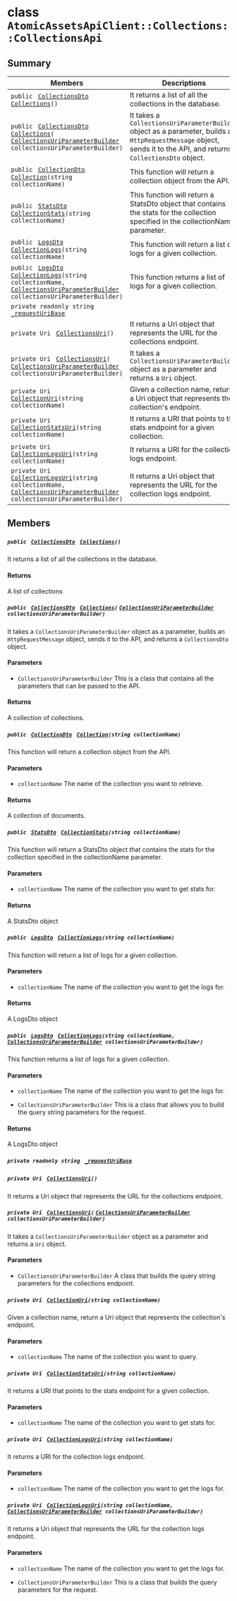# class `AtomicAssetsApiClient::Collections::CollectionsApi` 

## Summary

 Members                                | Descriptions                                
----------------------------------------|---------------------------------------------
`public ` [`CollectionsDto`](AtomicAssetsApiClient--Collections--CollectionsDto.md)` ` [`Collections`](#class_atomic_assets_api_client_1_1_collections_1_1_collections_api_1a99d55526cbe148310bd140c1ea21e97a)`()` | It returns a list of all the collections in the database.
`public ` [`CollectionsDto`](AtomicAssetsApiClient--Collections--CollectionsDto.md)` ` [`Collections`](#class_atomic_assets_api_client_1_1_collections_1_1_collections_api_1a91e42b46049a909a59bec675cf5781c4)`(` [`CollectionsUriParameterBuilder`](AtomicAssetsApiClient--Collections--CollectionsUriParameterBuilder.md)` collectionsUriParameterBuilder)` | It takes a `CollectionsUriParameterBuilder` object as a parameter, builds an `HttpRequestMessage` object, sends it to the API, and returns a `CollectionsDto` object.
`public ` [`CollectionDto`](AtomicAssetsApiClient--Collections--CollectionDto.md)` ` [`Collection`](#class_atomic_assets_api_client_1_1_collections_1_1_collections_api_1ae19d5cdb32cdec1b8fb41d58da4fa66f)`(string collectionName)` | This function will return a collection object from the API.
`public ` [`StatsDto`](AtomicAssetsApiClient--StatsDto.md)` ` [`CollectionStats`](#class_atomic_assets_api_client_1_1_collections_1_1_collections_api_1aaa047ee05af9518ee76cd7c56d17d35b)`(string collectionName)` | This function will return a StatsDto object that contains the stats for the collection specified in the collectionName parameter.
`public ` [`LogsDto`](AtomicAssetsApiClient--LogsDto.md)` ` [`CollectionLogs`](#class_atomic_assets_api_client_1_1_collections_1_1_collections_api_1ae459db65d80a896ba3ca50df6099e51c)`(string collectionName)` | This function will return a list of logs for a given collection.
`public ` [`LogsDto`](AtomicAssetsApiClient--LogsDto.md)` ` [`CollectionLogs`](#class_atomic_assets_api_client_1_1_collections_1_1_collections_api_1ab837b276acda594ee59a32bbcfa3899b)`(string collectionName, ` [`CollectionsUriParameterBuilder`](AtomicAssetsApiClient--Collections--CollectionsUriParameterBuilder.md)` collectionsUriParameterBuilder)` | This function returns a list of logs for a given collection.
`private readonly string ` [`_requestUriBase`](#class_atomic_assets_api_client_1_1_collections_1_1_collections_api_1a1854c4909a1013a684af16fb52e8a387) | 
`private Uri ` [`CollectionsUri`](#class_atomic_assets_api_client_1_1_collections_1_1_collections_api_1a07e4028b75613f3c27b168e278447f34)`()` | It returns a Uri object that represents the URL for the collections endpoint.
`private Uri ` [`CollectionsUri`](#class_atomic_assets_api_client_1_1_collections_1_1_collections_api_1a1e26b6852994d59587b8fa84fafaac3d)`(` [`CollectionsUriParameterBuilder`](AtomicAssetsApiClient--Collections--CollectionsUriParameterBuilder.md)` collectionsUriParameterBuilder)` | It takes a `CollectionsUriParameterBuilder` object as a parameter and returns a `Uri` object.
`private Uri ` [`CollectionUri`](#class_atomic_assets_api_client_1_1_collections_1_1_collections_api_1aff56cb901f7ea42535fe8f007c9d4ae4)`(string collectionName)` | Given a collection name, return a Uri object that represents the collection's endpoint.
`private Uri ` [`CollectionStatsUri`](#class_atomic_assets_api_client_1_1_collections_1_1_collections_api_1a7937ea6f21a012bd204d562b6291b5dd)`(string collectionName)` | It returns a URI that points to the stats endpoint for a given collection.
`private Uri ` [`CollectionLogsUri`](#class_atomic_assets_api_client_1_1_collections_1_1_collections_api_1a877ce097f0c95c800d21e40f42434e06)`(string collectionName)` | It returns a URI for the collection logs endpoint.
`private Uri ` [`CollectionLogsUri`](#class_atomic_assets_api_client_1_1_collections_1_1_collections_api_1a7f81992d78f135234ecb827d51d8ce0f)`(string collectionName, ` [`CollectionsUriParameterBuilder`](AtomicAssetsApiClient--Collections--CollectionsUriParameterBuilder.md)` collectionsUriParameterBuilder)` | It returns a Uri object that represents the URL for the collection logs endpoint.

## Members

##### `public ` [`CollectionsDto`](AtomicAssetsApiClient--Collections--CollectionsDto.md)` ` [`Collections`](#class_atomic_assets_api_client_1_1_collections_1_1_collections_api_1a99d55526cbe148310bd140c1ea21e97a)`()` 

It returns a list of all the collections in the database.

#### Returns
A list of collections

##### `public ` [`CollectionsDto`](AtomicAssetsApiClient--Collections--CollectionsDto.md)` ` [`Collections`](#class_atomic_assets_api_client_1_1_collections_1_1_collections_api_1a91e42b46049a909a59bec675cf5781c4)`(` [`CollectionsUriParameterBuilder`](AtomicAssetsApiClient--Collections--CollectionsUriParameterBuilder.md)` collectionsUriParameterBuilder)` 

It takes a `CollectionsUriParameterBuilder` object as a parameter, builds an `HttpRequestMessage` object, sends it to the API, and returns a `CollectionsDto` object.

#### Parameters
* `CollectionsUriParameterBuilder` This is a class that contains all the parameters that can be passed to the API.

#### Returns
A collection of collections.

##### `public ` [`CollectionDto`](AtomicAssetsApiClient--Collections--CollectionDto.md)` ` [`Collection`](#class_atomic_assets_api_client_1_1_collections_1_1_collections_api_1ae19d5cdb32cdec1b8fb41d58da4fa66f)`(string collectionName)` 

This function will return a collection object from the API.

#### Parameters
* `collectionName` The name of the collection you want to retrieve.

#### Returns
A collection of documents.

##### `public ` [`StatsDto`](AtomicAssetsApiClient--StatsDto.md)` ` [`CollectionStats`](#class_atomic_assets_api_client_1_1_collections_1_1_collections_api_1aaa047ee05af9518ee76cd7c56d17d35b)`(string collectionName)` 

This function will return a StatsDto object that contains the stats for the collection specified in the collectionName parameter.

#### Parameters
* `collectionName` The name of the collection you want to get stats for.

#### Returns
A StatsDto object

##### `public ` [`LogsDto`](AtomicAssetsApiClient--LogsDto.md)` ` [`CollectionLogs`](#class_atomic_assets_api_client_1_1_collections_1_1_collections_api_1ae459db65d80a896ba3ca50df6099e51c)`(string collectionName)` 

This function will return a list of logs for a given collection.

#### Parameters
* `collectionName` The name of the collection you want to get the logs for.

#### Returns
A LogsDto object

##### `public ` [`LogsDto`](AtomicAssetsApiClient--LogsDto.md)` ` [`CollectionLogs`](#class_atomic_assets_api_client_1_1_collections_1_1_collections_api_1ab837b276acda594ee59a32bbcfa3899b)`(string collectionName, ` [`CollectionsUriParameterBuilder`](AtomicAssetsApiClient--Collections--CollectionsUriParameterBuilder.md)` collectionsUriParameterBuilder)` 

This function returns a list of logs for a given collection.

#### Parameters
* `collectionName` The name of the collection you want to get the logs for.

* `CollectionsUriParameterBuilder` This is a class that allows you to build the query string parameters for the request.

#### Returns
A LogsDto object

##### `private readonly string ` [`_requestUriBase`](#class_atomic_assets_api_client_1_1_collections_1_1_collections_api_1a1854c4909a1013a684af16fb52e8a387) 

##### `private Uri ` [`CollectionsUri`](#class_atomic_assets_api_client_1_1_collections_1_1_collections_api_1a07e4028b75613f3c27b168e278447f34)`()` 

It returns a Uri object that represents the URL for the collections endpoint.

##### `private Uri ` [`CollectionsUri`](#class_atomic_assets_api_client_1_1_collections_1_1_collections_api_1a1e26b6852994d59587b8fa84fafaac3d)`(` [`CollectionsUriParameterBuilder`](AtomicAssetsApiClient--Collections--CollectionsUriParameterBuilder.md)` collectionsUriParameterBuilder)` 

It takes a `CollectionsUriParameterBuilder` object as a parameter and returns a `Uri` object.

#### Parameters
* `CollectionsUriParameterBuilder` A class that builds the query string parameters for the collections endpoint.

##### `private Uri ` [`CollectionUri`](#class_atomic_assets_api_client_1_1_collections_1_1_collections_api_1aff56cb901f7ea42535fe8f007c9d4ae4)`(string collectionName)` 

Given a collection name, return a Uri object that represents the collection's endpoint.

#### Parameters
* `collectionName` The name of the collection you want to query.

##### `private Uri ` [`CollectionStatsUri`](#class_atomic_assets_api_client_1_1_collections_1_1_collections_api_1a7937ea6f21a012bd204d562b6291b5dd)`(string collectionName)` 

It returns a URI that points to the stats endpoint for a given collection.

#### Parameters
* `collectionName` The name of the collection you want to get stats for.

##### `private Uri ` [`CollectionLogsUri`](#class_atomic_assets_api_client_1_1_collections_1_1_collections_api_1a877ce097f0c95c800d21e40f42434e06)`(string collectionName)` 

It returns a URI for the collection logs endpoint.

#### Parameters
* `collectionName` The name of the collection you want to get the logs for.

##### `private Uri ` [`CollectionLogsUri`](#class_atomic_assets_api_client_1_1_collections_1_1_collections_api_1a7f81992d78f135234ecb827d51d8ce0f)`(string collectionName, ` [`CollectionsUriParameterBuilder`](AtomicAssetsApiClient--Collections--CollectionsUriParameterBuilder.md)` collectionsUriParameterBuilder)` 

It returns a Uri object that represents the URL for the collection logs endpoint.

#### Parameters
* `collectionName` The name of the collection you want to get the logs for.

* `CollectionsUriParameterBuilder` This is a class that builds the query parameters for the request.

